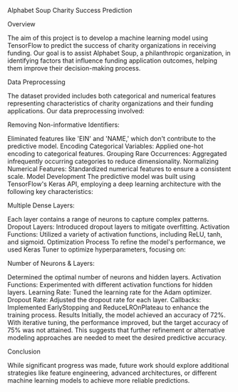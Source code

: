 Alphabet Soup Charity Success Prediction

Overview

The aim of this project is to develop a machine learning model using TensorFlow to predict the success of charity organizations in receiving funding. Our goal is to assist Alphabet Soup, a philanthropic organization, in identifying factors that influence funding application outcomes, helping them improve their decision-making process.

Data Preprocessing

The dataset provided includes both categorical and numerical features representing characteristics of charity organizations and their funding applications. Our data preprocessing involved:

Removing Non-informative Identifiers:

Eliminated features like 'EIN' and 'NAME,' which don't contribute to the predictive model.
Encoding Categorical Variables:
Applied one-hot encoding to categorical features.
Grouping Rare Occurrences:
Aggregated infrequently occurring categories to reduce dimensionality.
Normalizing Numerical Features:
Standardized numerical features to ensure a consistent scale.
Model Development
The predictive model was built using TensorFlow's Keras API, employing a deep learning architecture with the following key characteristics:

Multiple Dense Layers:

Each layer contains a range of neurons to capture complex patterns.
Dropout Layers:
Introduced dropout layers to mitigate overfitting.
Activation Functions:
Utilized a variety of activation functions, including ReLU, tanh, and sigmoid.
Optimization Process
To refine the model's performance, we used Keras Tuner to optimize hyperparameters, focusing on:

Number of Neurons & Layers:

Determined the optimal number of neurons and hidden layers.
Activation Functions:
Experimented with different activation functions for hidden layers.
Learning Rate:
Tuned the learning rate for the Adam optimizer.
Dropout Rate:
Adjusted the dropout rate for each layer.
Callbacks:
Implemented EarlyStopping and ReduceLROnPlateau to enhance the training process.
Results
Initially, the model achieved an accuracy of 72%. With iterative tuning, the performance improved, but the target accuracy of 75% was not attained. This suggests that further refinement or alternative modeling approaches are needed to meet the desired predictive accuracy.

Conclusion

While significant progress was made, future work should explore additional strategies like feature engineering, advanced architectures, or different machine learning models to achieve more reliable predictions.
